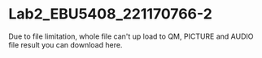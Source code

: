 # Lab2_EBU5408_221170766-2
Due to file limitation, whole file can't up load to QM, PICTURE and AUDIO file result you can download here.
